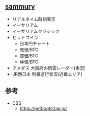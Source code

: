 ## [sammury](https://ogu-rep.github.io/summary/)

- リアルタイム時刻表示
- イーサリアム
- イーサリアムクラシック
- ビットコイン
  - 日本円チャート
  - 売価/BTC
  - 買価/BTC
  - 仲値/BTC
- アメダス 大阪府の雨雲レーダー(実況)
- JR西日本 列車運行状況(近畿エリア)

## 参考
- CSS
  - https://getbootstrap.jp/
